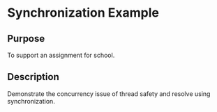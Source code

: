 # Synchronization Example

## Purpose
To support an assignment for school.

## Description
Demonstrate the concurrency issue of thread safety and resolve using synchronization.
